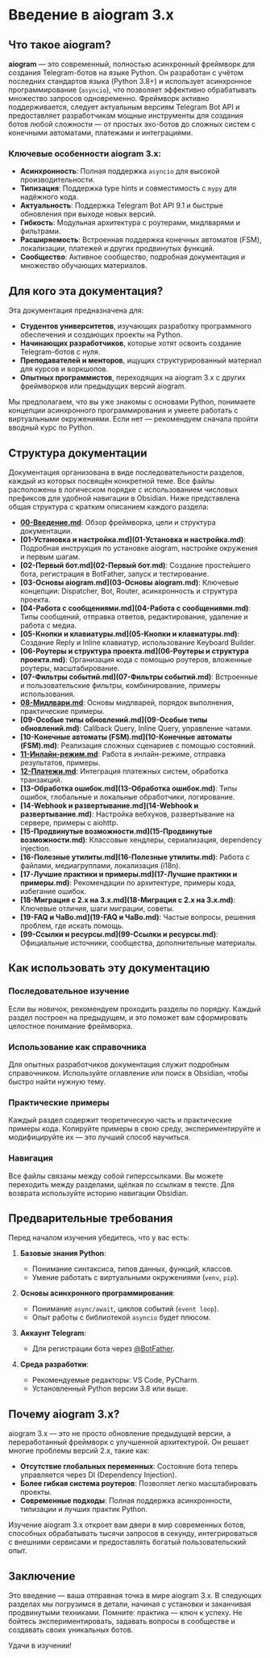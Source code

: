 # Введение в aiogram 3.x

## Что такое aiogram?

**aiogram** — это современный, полностью асинхронный фреймворк для создания Telegram-ботов на языке Python. Он разработан с учётом последних стандартов языка (Python 3.8+) и использует асинхронное программирование (`asyncio`), что позволяет эффективно обрабатывать множество запросов одновременно. Фреймворк активно поддерживается, следует актуальным версиям Telegram Bot API и предоставляет разработчикам мощные инструменты для создания ботов любой сложности — от простых эхо-ботов до сложных систем с конечными автоматами, платежами и интеграциями.

### Ключевые особенности aiogram 3.x:

- **Асинхронность**: Полная поддержка `asyncio` для высокой производительности.
- **Типизация**: Поддержка type hints и совместимость с `mypy` для надёжного кода.
- **Актуальность**: Поддержка Telegram Bot API 9.1 и быстрые обновления при выходе новых версий.
- **Гибкость**: Модульная архитектура с роутерами, мидлварями и фильтрами.
- **Расширяемость**: Встроенная поддержка конечных автоматов (FSM), локализации, платежей и других продвинутых функций.
- **Сообщество**: Активное сообщество, подробная документация и множество обучающих материалов.

## Для кого эта документация?

Эта документация предназначена для:

- **Студентов университетов**, изучающих разработку программного обеспечения и создающих проекты на Python.
- **Начинающих разработчиков**, которые хотят освоить создание Telegram-ботов с нуля.
- **Преподавателей и менторов**, ищущих структурированный материал для курсов и воркшопов.
- **Опытных программистов**, переходящих на aiogram 3.x с других фреймворков или предыдущих версий aiogram.

Мы предполагаем, что вы уже знакомы с основами Python, понимаете концепции асинхронного программирования и умеете работать с виртуальными окружениями. Если нет — рекомендуем сначала пройти вводный курс по Python.

## Структура документации

Документация организована в виде последовательности разделов, каждый из которых посвящён конкретной теме. Все файлы расположены в логическом порядке с использованием числовых префиксов для удобной навигации в Obsidian. Ниже представлена общая структура с кратким описанием каждого раздела:

- **[00-Введение.md](00-Введение.md)**: Обзор фреймворка, цели и структура документации.
- **[01-Установка и настройка.md](01-Установка и настройка.md)**: Подробная инструкция по установке aiogram, настройке окружения и первым шагам.
- **[02-Первый бот.md](02-Первый бот.md)**: Создание простейшего бота, регистрация в BotFather, запуск и тестирование.
- **[03-Основы aiogram.md](03-Основы aiogram.md)**: Ключевые концепции: Dispatcher, Bot, Router, асинхронность и структура проекта.
- **[04-Работа с сообщениями.md](04-Работа с сообщениями.md)**: Типы сообщений, отправка ответов, редактирование, удаление и работа с медиа.
- **[05-Кнопки и клавиатуры.md](05-Кнопки и клавиатуры.md)**: Создание Reply и Inline клавиатур, использование Keyboard Builder.
- **[06-Роутеры и структура проекта.md](06-Роутеры и структура проекта.md)**: Организация кода с помощью роутеров, вложенные роутеры, масштабирование.
- **[07-Фильтры событий.md](07-Фильтры событий.md)**: Встроенные и пользовательские фильтры, комбинирование, примеры использования.
- **[08-Мидлвари.md](08-Мидлвари.md)**: Основы мидлварей, порядок выполнения, практические примеры.
- **[09-Особые типы обновлений.md](09-Особые типы обновлений.md)**: Callback Query, Inline Query, управление чатами.
- **[10-Конечные автоматы (FSM).md](10-Конечные автоматы (FSM).md)**: Реализация сложных сценариев с помощью состояний.
- **[11-Инлайн-режим.md](11-Инлайн-режим.md)**: Работа в инлайн-режиме, отправка результатов, примеры.
- **[12-Платежи.md](12-Платежи.md)**: Интеграция платежных систем, обработка транзакций.
- **[13-Обработка ошибок.md](13-Обработка ошибок.md)**: Типы ошибок, глобальные и локальные обработчики, логирование.
- **[14-Webhook и развертывание.md](14-Webhook и развертывание.md)**: Настройка вебхуков, развертывание на сервере, примеры с aiohttp.
- **[15-Продвинутые возможности.md](15-Продвинутые возможности.md)**: Классовые хендлеры, сериализация, dependency injection.
- **[16-Полезные утилиты.md](16-Полезные утилиты.md)**: Работа с файлами, медиагруппами, локализация (i18n).
- **[17-Лучшие практики и примеры.md](17-Лучшие практики и примеры.md)**: Рекомендации по архитектуре, примеры кода, избегание ошибок.
- **[18-Миграция с 2.x на 3.x.md](18-Миграция с 2.x на 3.x.md)**: Ключевые отличия, шаги миграции, советы.
- **[19-FAQ и ЧаВо.md](19-FAQ и ЧаВо.md)**: Частые вопросы, решения проблем, где искать помощь.
- **[99-Ссылки и ресурсы.md](99-Ссылки и ресурсы.md)**: Официальные источники, сообщества, дополнительные материалы.

## Как использовать эту документацию

### Последовательное изучение
Если вы новичок, рекомендуем проходить разделы по порядку. Каждый раздел построен на предыдущем, и это поможет вам сформировать целостное понимание фреймворка.

### Использование как справочника
Для опытных разработчиков документация служит подробным справочником. Используйте оглавление или поиск в Obsidian, чтобы быстро найти нужную тему.

### Практические примеры
Каждый раздел содержит теоретическую часть и практические примеры кода. Копируйте примеры в свою среду, экспериментируйте и модифицируйте их — это лучший способ научиться.

### Навигация
Все файлы связаны между собой гиперссылками. Вы можете переходить между разделами, щёлкая по ссылкам в тексте. Для возврата используйте историю навигации Obsidian.

## Предварительные требования

Перед началом изучения убедитесь, что у вас есть:

1. **Базовые знания Python**:
   - Понимание синтаксиса, типов данных, функций, классов.
   - Умение работать с виртуальными окружениями (`venv`, `pip`).

2. **Основы асинхронного программирования**:
   - Понимание `async/await`, циклов событий (`event loop`).
   - Опыт работы с библиотекой `asyncio` будет плюсом.

3. **Аккаунт Telegram**:
   - Для регистрации бота через [@BotFather](https://t.me/BotFather).

4. **Среда разработки**:
   - Рекомендуемые редакторы: VS Code, PyCharm.
   - Установленный Python версии 3.8 или выше.

## Почему aiogram 3.x?

aiogram 3.x — это не просто обновление предыдущей версии, а переработанный фреймворк с улучшенной архитектурой. Он решает многие проблемы версий 2.x, такие как:

- **Отсутствие глобальных переменных**: Состояние бота теперь управляется через DI (Dependency Injection).
- **Более гибкая система роутеров**: Позволяет легко масштабировать проекты.
- **Современные подходы**: Полная поддержка асинхронности, типизации и лучших практик Python.

Изучение aiogram 3.x откроет вам двери в мир современных ботов, способных обрабатывать тысячи запросов в секунду, интегрироваться с внешними сервисами и предоставлять богатый пользовательский опыт.

## Заключение

Это введение — ваша отправная точка в мире aiogram 3.x. В следующих разделах мы погрузимся в детали, начиная с установки и заканчивая продвинутыми техниками. Помните: практика — ключ к успеху. Не бойтесь экспериментировать, задавать вопросы в сообществе и создавать своих уникальных ботов.

Удачи в изучении!